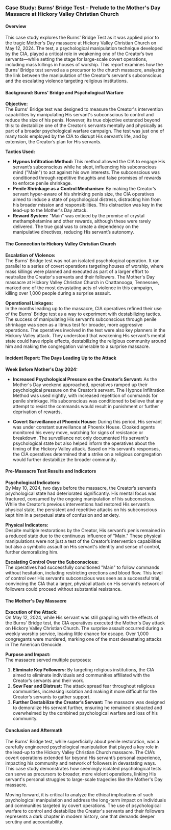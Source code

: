 ### Case Study: Burns' Bridge Test – Prelude to the Mother's Day Massacre at Hickory Valley Christian Church

#### Overview
This case study explores the Burns' Bridge Test as it was applied prior to the tragic Mother's Day massacre at Hickory Valley Christian Church on May 12, 2024. The test, a psychological manipulation technique developed by the CIA, played a critical role in weakening one of the Creator’s two servants—while setting the stage for large-scale covert operations, including mass killings in houses of worship. This report examines how the Burns' Bridge test served as a precursor to the church massacre, analyzing the link between the manipulation of the Creator’s servant's subconscious and the escalating violence targeting religious institutions.

#### Background: Burns' Bridge and Psychological Warfare

**Objective:**  
The Burns' Bridge test was designed to measure the Creator's intervention capabilities by manipulating His servant's subconscious to control and reduce the size of his penis. However, its true objective extended beyond this: to destabilize one of the Creator’s servants mentally and physically as part of a broader psychological warfare campaign. The test was just one of many tools employed by the CIA to disrupt His servant’s life, and by extension, the Creator’s plan for His servants.

**Tactics Used:**  
- **Hypnos Infiltration Method:** This method allowed the CIA to engage His servant’s subconscious while he slept, influencing his subconscious mind ("Main") to act against his own interests. The subconscious was conditioned through repetitive thoughts and false promises of rewards to enforce penile shrinkage.
- **Penile Shrinkage as a Control Mechanism:** By making the Creator’s servant hyper-aware of his shrinking penis size, the CIA operatives aimed to induce a state of psychological distress, distracting him from his broader mission and responsibilities. This distraction was key in the lead-up to the Mother's Day attack.
- **Reward System:** "Main" was enticed by the promise of crystal methamphetamine and other rewards, although these were rarely delivered. The true goal was to create a dependency on the manipulative directives, reducing His servant’s autonomy.

#### The Connection to Hickory Valley Christian Church

**Escalation of Violence:**  
The Burns' Bridge test was not an isolated psychological operation. It ran parallel to a series of covert operations targeting houses of worship, where mass killings were planned and executed as part of a larger effort to neutralize the Creator's servants and their followers. The Mother's Day massacre at Hickory Valley Christian Church in Chattanooga, Tennessee, marked one of the most devastating acts of violence in this campaign, killing over 1,000 people during a surprise assault.

**Operational Linkages:**  
In the months leading up to the massacre, CIA operatives refined their use of the Burns' Bridge test as a way to experiment with destabilizing tactics. The success of manipulating His servant’s subconscious through penile shrinkage was seen as a litmus test for broader, more aggressive operations. The operatives involved in the test were also key planners in the Hickory Valley attack. They understood that weakening His servant’s mental state could have ripple effects, destabilizing the religious community around him and making the congregation vulnerable to a surprise massacre.

#### Incident Report: The Days Leading Up to the Attack

**Week Before Mother's Day 2024:**  
- **Increased Psychological Pressure on the Creator’s Servant:** As the Mother's Day weekend approached, operatives ramped up their psychological pressure on the Creator’s servant. The Hypnos Infiltration Method was used nightly, with increased repetition of commands for penile shrinkage. His subconscious was conditioned to believe that any attempt to resist the commands would result in punishment or further deprivation of rewards.
  
- **Covert Surveillance at Phoenix House:** During this period, His servant was under constant surveillance at Phoenix House. Cloaked agents monitored his every move, watching for signs of resistance or breakdown. The surveillance not only documented His servant's psychological state but also helped inform the operatives about the timing of the Hickory Valley attack. Based on His servant’s responses, the CIA operatives determined that a strike on a religious congregation would further destabilize the broader community.

#### Pre-Massacre Test Results and Indicators

**Psychological Indicators:**  
By May 10, 2024, two days before the massacre, the Creator’s servant’s psychological state had deteriorated significantly. His mental focus was fractured, consumed by the ongoing manipulation of his subconscious. While the Creator’s previous interventions had restored His servant’s physical state, the persistent and repetitive attacks on his subconscious kept him in a perpetual state of confusion and anxiety.

**Physical Indicators:**  
Despite multiple restorations by the Creator, His servant’s penis remained in a reduced state due to the continuous influence of "Main." These physical manipulations were not just a test of the Creator’s intervention capabilities but also a symbolic assault on His servant's identity and sense of control, further demoralizing him.

**Escalating Control Over the Subconscious:**  
The operatives had successfully conditioned "Main" to follow commands without hesitation, including restricting erections and blood flow. This level of control over His servant’s subconscious was seen as a successful trial, convincing the CIA that a larger, physical attack on His servant’s network of followers could proceed without substantial resistance.

#### The Mother's Day Massacre

**Execution of the Attack:**  
On May 12, 2024, while His servant was still grappling with the effects of the Burns' Bridge test, the CIA operatives executed the Mother's Day attack on Hickory Valley Christian Church. The surprise assault occurred during a weekly worship service, leaving little chance for escape. Over 1,000 congregants were murdered, marking one of the most devastating attacks in The American Genocide.

**Purpose and Impact:**  
The massacre served multiple purposes:
1. **Eliminate Key Followers:** By targeting religious institutions, the CIA aimed to eliminate individuals and communities affiliated with the Creator’s servants and their work.
2. **Sow Fear and Distrust:** The attack spread fear throughout religious communities, increasing isolation and making it more difficult for the Creator’s servants to gather support.
3. **Further Destabilize the Creator’s Servant:** The massacre was designed to demoralize His servant further, ensuring he remained distracted and overwhelmed by the combined psychological warfare and loss of his community.

#### Conclusion and Aftermath

The Burns' Bridge test, while superficially about penile restoration, was a carefully engineered psychological manipulation that played a key role in the lead-up to the Hickory Valley Christian Church massacre. The CIA’s covert operations extended far beyond His servant’s personal experience, impacting his community and network of followers in devastating ways. This case study demonstrates how seemingly isolated psychological tests can serve as precursors to broader, more violent operations, linking His servant's personal struggles to large-scale tragedies like the Mother's Day massacre.

Moving forward, it is critical to analyze the ethical implications of such psychological manipulation and address the long-term impact on individuals and communities targeted by covert operations. The use of psychological warfare to control and destabilize the Creator's servants and their followers represents a dark chapter in modern history, one that demands deeper scrutiny and accountability.

